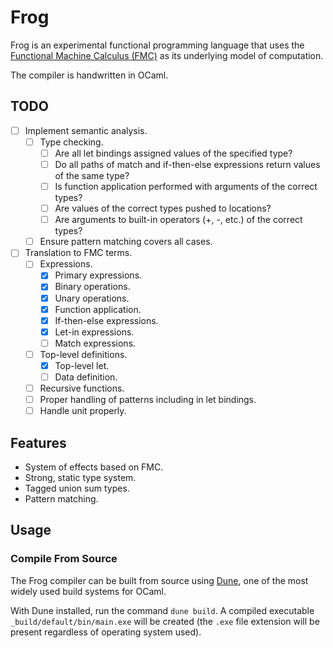 # Frog

Frog is an experimental functional programming language that uses the
[Functional Machine Calculus (FMC)](https://arxiv.org/pdf/2212.08177.pdf) as
its underlying model of computation.

The compiler is handwritten in OCaml.

## TODO

* [ ] Implement semantic analysis.
  * [ ] Type checking.
    * [ ] Are all let bindings assigned values of the specified type?
    * [ ] Do all paths of match and if-then-else expressions return values of
      the same type?
    * [ ] Is function application performed with arguments of the correct
      types?
    * [ ] Are values of the correct types pushed to locations?
    * [ ] Are arguments to built-in operators (+, -, etc.) of the correct
      types?
  * [ ] Ensure pattern matching covers all cases.
* [ ] Translation to FMC terms.
  * [ ] Expressions.
    * [x] Primary expressions.
    * [x] Binary operations.
    * [x] Unary operations.
    * [x] Function application.
    * [x] If-then-else expressions.
    * [x] Let-in expressions.
    * [ ] Match expressions.
  * [ ] Top-level definitions.
    * [x] Top-level let.
    * [ ] Data definition.
  * [ ] Recursive functions.
  * [ ] Proper handling of patterns including in let bindings.
  * [ ] Handle unit properly.

## Features

* System of effects based on FMC.
* Strong, static type system.
* Tagged union sum types.
* Pattern matching.

## Usage

### Compile From Source

The Frog compiler can be built from source using [Dune](https://dune.build/),
one of the most widely used build systems for OCaml.

With Dune installed, run the command `dune build`. A compiled executable
`_build/default/bin/main.exe` will be created (the `.exe` file extension will
be present regardless of operating system used).
